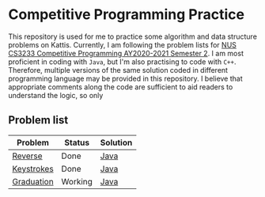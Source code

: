 # Competitive Programming Practice

This repository is used for me to practice some algorithm and data structure problems on Kattis. Currently, I am following the problem lists for [NUS CS3233 Competitive Programming AY2020-2021 Semester 2](https://nus.kattis.com/courses/CS3233/CS3233_S2_AY2021). I am most proficient in coding with `Java`, but I'm also practising to code with `C++`. Therefore, multiple versions of the same solution coded in different programming language may be provided in this repository. I believe that appropriate comments along the code are sufficient to aid readers to understand the logic, so only

## Problem list
| Problem                          | Status  | Solution                               |
| -------------------------------- | ------- | -------------------------------------- |
| [Reverse](./problems/ofugsnuid/) | Done    | [Java](./problems/ofugsnuid/Main.java) |
| [Keystrokes](./problems/lyklagangriti) | Done | [Java](./problems/lyklagangriti/Main.java)|
| [Graduation](./problems/skolavslutningen) | Working | [Java](./probelems/skolavslutningen/Main.java)|

